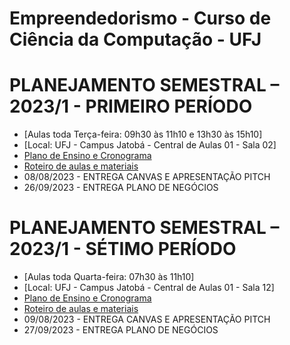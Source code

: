 # Empreendedorismo - Curso de Ciência da Computação - UFJ

# PLANEJAMENTO SEMESTRAL – 2023/1 - PRIMEIRO PERÍODO

- [Aulas toda Terça-feira: 09h30 às 11h10 e 13h30 às 15h10]
- [Local: UFJ - Campus Jatobá - Central de Aulas 01 - Sala 02]
- [Plano de Ensino e Cronograma](documentos/plano_ensino_empreendedorismo_primeiro.pdf)
- [Roteiro de aulas e materiais](documentos/roteiro.md)
- 08/08/2023 - ENTREGA CANVAS E APRESENTAÇÃO PITCH 
- 26/09/2023 - ENTREGA PLANO DE NEGÓCIOS

# PLANEJAMENTO SEMESTRAL – 2023/1 - SÉTIMO PERÍODO
- [Aulas toda Quarta-feira: 07h30 às 11h10]
- [Local: UFJ - Campus Jatobá - Central de Aulas 01 - Sala 12]
- [Plano de Ensino e Cronograma](documentos/plano_ensino_empreendedorismo_setimo.pdf)
- [Roteiro de aulas e materiais](documentos/roteiro.md)
- 09/08/2023 - ENTREGA CANVAS E APRESENTAÇÃO PITCH 
- 27/09/2023 - ENTREGA PLANO DE NEGÓCIOS
